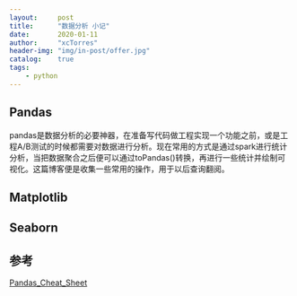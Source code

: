 ```yaml
---
layout:     post
title:      "数据分析 小记"
date:       2020-01-11
author:     "xcTorres"
header-img: "img/in-post/offer.jpg"
catalog:    true
tags:
    - python
---
```


## Pandas
pandas是数据分析的必要神器，在准备写代码做工程实现一个功能之前，或是工程A/B测试的时候都需要对数据进行分析。现在常用的方式是通过spark进行统计分析，当把数据聚合之后便可以通过toPandas()转换，再进行一些统计并绘制可视化。这篇博客便是收集一些常用的操作，用于以后查询翻阅。


## Matplotlib 


## Seaborn


## 参考
[Pandas_Cheat_Sheet](https://github.com/pandas-dev/pandas/blob/master/doc/cheatsheet/Pandas_Cheat_Sheet.pdf)  

